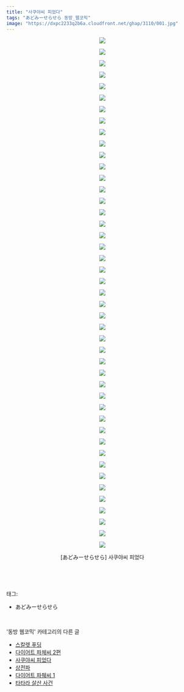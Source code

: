 ```yaml
---
title: "사쿠야씨 피었다"
tags: "あどみーせらせら 동방_웹코믹"
image: "https://dxpc2233q2b6a.cloudfront.net/ghap/3110/001.jpg"
---
```

<div class="article">
<p style="text-align: center; clear: none; float: none;"><img src="{{ site.imgserver3 }}/ghap/3110/001.jpg"/></p>
<p style="text-align: center; clear: none; float: none;"><img src="{{ site.imgserver3 }}/ghap/3110/002.jpg"/></p>
<p style="text-align: center; clear: none; float: none;"><img src="{{ site.imgserver3 }}/ghap/3110/003.jpg"/></p>
<p style="text-align: center; clear: none; float: none;"><img src="{{ site.imgserver3 }}/ghap/3110/004.jpg"/></p>
<p style="text-align: center; clear: none; float: none;"><img src="{{ site.imgserver3 }}/ghap/3110/005.jpg"/></p>
<p style="text-align: center; clear: none; float: none;"><img src="{{ site.imgserver3 }}/ghap/3110/006.jpg"/></p>
<p style="text-align: center; clear: none; float: none;"><img src="{{ site.imgserver3 }}/ghap/3110/007.jpg"/></p>
<p style="text-align: center; clear: none; float: none;"><img src="{{ site.imgserver3 }}/ghap/3110/008.jpg"/></p>
<p style="text-align: center; clear: none; float: none;"><img src="{{ site.imgserver3 }}/ghap/3110/009.jpg"/></p>
<p style="text-align: center; clear: none; float: none;"><img src="{{ site.imgserver3 }}/ghap/3110/010.jpg"/></p>
<p style="text-align: center; clear: none; float: none;"><img src="{{ site.imgserver3 }}/ghap/3110/011.jpg"/></p>
<p style="text-align: center; clear: none; float: none;"><img src="{{ site.imgserver3 }}/ghap/3110/012.jpg"/></p>
<p style="text-align: center; clear: none; float: none;"><img src="{{ site.imgserver3 }}/ghap/3110/013.jpg"/></p>
<p style="text-align: center; clear: none; float: none;"><img src="{{ site.imgserver3 }}/ghap/3110/014.jpg"/></p>
<p style="text-align: center; clear: none; float: none;"><img src="{{ site.imgserver3 }}/ghap/3110/015.jpg"/></p>
<p style="text-align: center; clear: none; float: none;"><img src="{{ site.imgserver3 }}/ghap/3110/016.jpg"/></p>
<p style="text-align: center; clear: none; float: none;"><img src="{{ site.imgserver3 }}/ghap/3110/017.jpg"/></p>
<p style="text-align: center; clear: none; float: none;"><img src="{{ site.imgserver3 }}/ghap/3110/018.jpg"/></p>
<p style="text-align: center; clear: none; float: none;"><img src="{{ site.imgserver3 }}/ghap/3110/019.jpg"/></p>
<p style="text-align: center; clear: none; float: none;"><img src="{{ site.imgserver3 }}/ghap/3110/020.jpg"/></p>
<p style="text-align: center; clear: none; float: none;"><img src="{{ site.imgserver3 }}/ghap/3110/021.jpg"/></p>
<p style="text-align: center; clear: none; float: none;"><img src="{{ site.imgserver3 }}/ghap/3110/022.jpg"/></p>
<p style="text-align: center; clear: none; float: none;"><img src="{{ site.imgserver3 }}/ghap/3110/023.jpg"/></p>
<p style="text-align: center; clear: none; float: none;"><img src="{{ site.imgserver3 }}/ghap/3110/024.jpg"/></p>
<p style="text-align: center; clear: none; float: none;"><img src="{{ site.imgserver3 }}/ghap/3110/025.jpg"/></p>
<p style="text-align: center; clear: none; float: none;"><img src="{{ site.imgserver3 }}/ghap/3110/026.jpg"/></p>
<p style="text-align: center; clear: none; float: none;"><img src="{{ site.imgserver3 }}/ghap/3110/027.jpg"/></p>
<p style="text-align: center; clear: none; float: none;"><img src="{{ site.imgserver3 }}/ghap/3110/028.jpg"/></p>
<p style="text-align: center; clear: none; float: none;"><img src="{{ site.imgserver3 }}/ghap/3110/029.jpg"/></p>
<p style="text-align: center; clear: none; float: none;"><img src="{{ site.imgserver3 }}/ghap/3110/030.jpg"/></p>
<p style="text-align: center; clear: none; float: none;"><img src="{{ site.imgserver3 }}/ghap/3110/031.jpg"/></p>
<p style="text-align: center; clear: none; float: none;"><img src="{{ site.imgserver3 }}/ghap/3110/032.jpg"/></p>
<p style="text-align: center; clear: none; float: none;"><img src="{{ site.imgserver3 }}/ghap/3110/033.jpg"/></p>
<p style="text-align: center; clear: none; float: none;"><img src="{{ site.imgserver3 }}/ghap/3110/034.jpg"/></p>
<p style="text-align: center; clear: none; float: none;"><img src="{{ site.imgserver3 }}/ghap/3110/035.jpg"/></p>
<p style="text-align: center; clear: none; float: none;"><img src="{{ site.imgserver3 }}/ghap/3110/036.jpg"/></p>
<p style="text-align: center; clear: none; float: none;"><img src="{{ site.imgserver3 }}/ghap/3110/037.jpg"/></p>
<p style="text-align: center; clear: none; float: none;"><img src="{{ site.imgserver3 }}/ghap/3110/038.jpg"/></p>
<p style="text-align: center; clear: none; float: none;"><img src="{{ site.imgserver3 }}/ghap/3110/039.jpg"/></p>
<p style="text-align: center; clear: none; float: none;"><img src="{{ site.imgserver3 }}/ghap/3110/040.jpg"/></p>
<p style="text-align: center; clear: none; float: none;"><img src="{{ site.imgserver3 }}/ghap/3110/041.jpg"/></p>
<p style="text-align: center; clear: none; float: none;"><img src="{{ site.imgserver3 }}/ghap/3110/042.jpg"/></p>
<p style="text-align: center; clear: none; float: none;"><img src="{{ site.imgserver3 }}/ghap/3110/043.jpg"/></p>
<p style="text-align: center; clear: none; float: none;"><img src="{{ site.imgserver3 }}/ghap/3110/044.jpg"/></p>
<p style="text-align: center; clear: none; float: none;"><img src="{{ site.imgserver3 }}/ghap/3110/045.jpg"/></p>
<p style="text-align: center; clear: none; float: none;">[あどみーせらせら] 사쿠야씨 피었다</p>
<p><br/></p>
</div><br/>
<div class="tagTrail">
<p>태그: </p>
<ul>
<li>あどみーせらせら</li>
</ul>
</div><br/>
<div class="another">
<p>'동방 웹코믹' 카테고리의 다른 글</p>
<ul>
<li><a href="/ghap_3141">스칼렛 푸딩</a></li>
<li><a href="/ghap_3112">다이어트 파체씨 2편</a></li>
<li><a href="/ghap_3110">사쿠야씨 피었다</a></li>
<li><a href="/ghap_3100">상전파</a></li>
<li><a href="/ghap_3099">다이어트 파췌씨 1</a></li>
<li><a href="/ghap_3097">타타라 살산 사건</a></li>
</ul>
</div><br/>
<div class="cb_module cb_fluid">
<div class="cb_wrt cb_profile">
</div><!-- commentList close -->
</div><br/>
